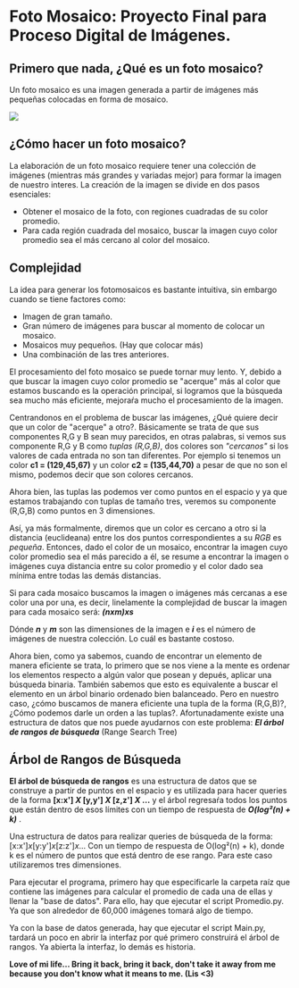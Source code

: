 # **Foto Mosaico: Proyecto Final para Proceso Digital de Imágenes.**

## Primero que nada, ¿Qué es un foto mosaico? 

Un foto mosaico es una imagen generada a partir de imágenes más pequeñas colocadas en forma de mosaico. 

![](/home/duis/Documents/ProcesoDigitalImagenes/FotoMosaico/sample/noche.jpg-m-mosaicoo.jpg)

## ¿Cómo hacer un foto mosaico?

La elaboración de un foto mosaico requiere tener una colección de imágenes (mientras más grandes y variadas mejor) para formar la imagen de nuestro interes. La creación de la imagen se divide en dos pasos esenciales: 

* Obtener el mosaico de la foto, con regiones cuadradas de su color promedio.
* Para cada región cuadrada del mosaico, buscar la imagen cuyo color promedio sea el más cercano al color del mosaico. 

## Complejidad

La idea para generar los fotomosaicos es bastante intuitiva, sin embargo cuando se tiene factores como:

* Imagen de gran tamaño.
* Gran número de imágenes para buscar al momento de colocar un mosaico.
* Mosaicos muy pequeños. (Hay que colocar más)
* Una combinación de las tres anteriores.

El procesamiento del foto mosaico se puede tornar muy lento. Y, debido a que buscar la imagen cuyo color promedio se "acerque" más al color que estamos buscando es la operación principal, si logramos que la búsqueda sea mucho más eficiente, mejoraŕa mucho el procesamiento de la imagen.

Centrandonos en el problema de buscar las imágenes, ¿Qué quiere decir que un color de "acerque" a otro?. Básicamente se trata de que sus componentes R,G y B sean muy parecidos, en otras palabras, si vemos sus componente R,G y B como *tuplas* *(R,G,B)*, dos colores son *"cercanos"* si los valores de cada entrada no son tan diferentes. Por ejemplo si tenemos un color **c1 = (129,45,67)** y un color **c2 = (135,44,70)** a pesar de que no son el mismo, podemos decir que son colores cercanos. 

 Ahora bien, las tuplas las podemos ver como puntos en el espacio y ya que estamos trabajando con tuplas de tamaño tres, veremos su componente (R,G,B) como puntos en 3 dimensiones.

Así, ya más formalmente, diremos que un color es cercano a otro si la distancia (euclideana) entre los dos puntos correspondientes a su *RGB* es *pequeña*. Entonces, dado el color de un mosaico, encontrar la imagen cuyo color promedio sea el más parecido a él, se resume a encontrar la imagen o imágenes cuya distancia entre su color promedio y el color dado sea mínima entre todas las demás distancias.

Si para cada mosaico buscamos la imagen o imágenes más cercanas a ese color una por una, es decir, linelamente la complejidad de buscar la imagen para cada mosaico será: ***(nxm)xs***

Dónde ***n*** y ***m*** son las dimensiones de la imagen e ***i*** es el número de imágenes de nuestra colección.  Lo cuál es bastante costoso.

Ahora bien, como ya sabemos, cuando de encontrar un elemento de manera eficiente se trata, lo primero que se nos viene a la mente es ordenar los elementos respecto a algún valor que posean y depués, aplicar una búsqueda binaria. También sabemos que esto es equivalente a buscar el elemento en un árbol binario ordenado bien balanceado. Pero en  nuestro caso, ¿cómo buscamos de manera eficiente una tupla de la forma (R,G,B)?, ¿Cómo podemos darle un orden a las tuplas?.  Afortunadamente existe una estructura de datos que nos puede ayudarnos con este problema: ***El árbol de rangos de búsqueda*** (Range Search Tree)

## Árbol de Rangos de Búsqueda

**El árbol de búsqueda de rangos** es una estructura de datos que se construye a partir de puntos en el espacio y es utilizada para hacer queries de la forma **[x:x'] *X* [y,y'] *X* [z,z'] *X* ...**  y el árbol regresaŕa todos los puntos que están dentro de esos límites con un tiempo de respuesta de ***O(log²(n) + k)*** .

Una estructura de datos para realizar queries de búsqueda de la forma:
[x:x']*x*[y:y']*x*[z:z']*x*... 
Con un tiempo de respuesta de O(log²(n) + k), donde k es el número de puntos que está dentro de ese rango. Para este caso utilizaremos tres dimensiones.


Para ejecutar el programa, primero hay que especificarle la carpeta raíz que contiene las imágenes para calcular el promedio de cada una de ellas y llenar la "base de datos". Para ello, hay que ejecutar el script Promedio.py. Ya que son alrededor de 60,000 imágenes tomará algo de tiempo.

Ya con la base de datos generada, hay que ejecutar el script Main.py, tardará un poco en abrir la interfaz por qué primero construirá el árbol de rangos. Ya abierta la interfaz, lo demás es historia.


**Love of mi life... 
Bring it back, bring it back, don't take it away from me because you don't know what it means to me. (Lis <3)**